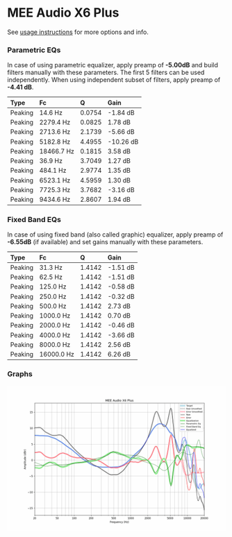 # MEE Audio X6 Plus
See [usage instructions](https://github.com/jaakkopasanen/AutoEq#usage) for more options and info.

### Parametric EQs
In case of using parametric equalizer, apply preamp of **-5.00dB** and build filters manually
with these parameters. The first 5 filters can be used independently.
When using independent subset of filters, apply preamp of **-4.41 dB**.

| Type    | Fc         |      Q | Gain      |
|:--------|:-----------|:-------|:----------|
| Peaking | 14.6 Hz    | 0.0754 | -1.84 dB  |
| Peaking | 2279.4 Hz  | 0.0825 | 1.78 dB   |
| Peaking | 2713.6 Hz  | 2.1739 | -5.66 dB  |
| Peaking | 5182.8 Hz  | 4.4955 | -10.26 dB |
| Peaking | 18466.7 Hz | 0.1815 | 3.58 dB   |
| Peaking | 36.9 Hz    | 3.7049 | 1.27 dB   |
| Peaking | 484.1 Hz   | 2.9774 | 1.35 dB   |
| Peaking | 6523.1 Hz  | 4.5959 | 1.30 dB   |
| Peaking | 7725.3 Hz  | 3.7682 | -3.16 dB  |
| Peaking | 9434.6 Hz  | 2.8607 | 1.94 dB   |

### Fixed Band EQs
In case of using fixed band (also called graphic) equalizer, apply preamp of **-6.55dB**
(if available) and set gains manually with these parameters.

| Type    | Fc         |      Q | Gain     |
|:--------|:-----------|:-------|:---------|
| Peaking | 31.3 Hz    | 1.4142 | -1.51 dB |
| Peaking | 62.5 Hz    | 1.4142 | -1.51 dB |
| Peaking | 125.0 Hz   | 1.4142 | -0.58 dB |
| Peaking | 250.0 Hz   | 1.4142 | -0.32 dB |
| Peaking | 500.0 Hz   | 1.4142 | 2.73 dB  |
| Peaking | 1000.0 Hz  | 1.4142 | 0.70 dB  |
| Peaking | 2000.0 Hz  | 1.4142 | -0.46 dB |
| Peaking | 4000.0 Hz  | 1.4142 | -3.66 dB |
| Peaking | 8000.0 Hz  | 1.4142 | 2.56 dB  |
| Peaking | 16000.0 Hz | 1.4142 | 6.26 dB  |

### Graphs
![](./MEE%20Audio%20X6%20Plus.png)